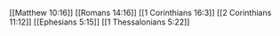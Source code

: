 [[Matthew 10:16]]
[[Romans 14:16]]
[[1 Corinthians 16:3]]
[[2 Corinthians 11:12]]
[[Ephesians 5:15]]
[[1 Thessalonians 5:22]]
